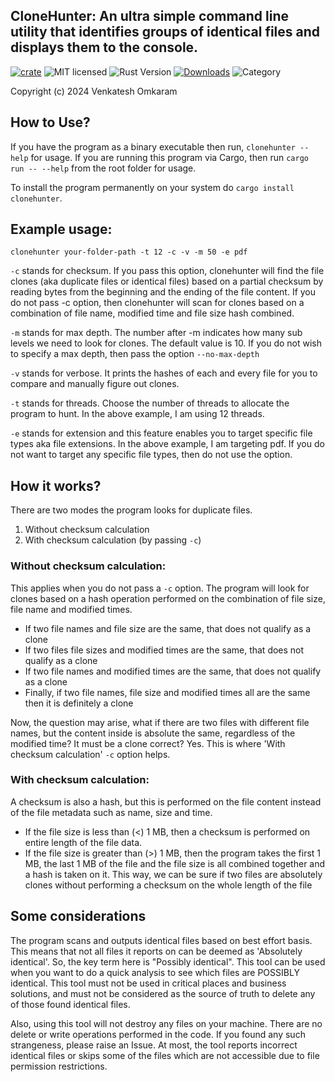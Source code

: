 ## CloneHunter: An ultra simple command line utility that identifies groups of identical files and displays them to the console.

[![crate][crate-image]][crate-link]
![MIT licensed][license-image]
![Rust Version][rustc-image]
[![Downloads][downloads-image]][crate-link]
![Category][category-image]

Copyright (c) 2024 Venkatesh Omkaram


## How to Use?
If you have the program as a binary executable then run, `clonehunter --help` for usage. 
If you are running this program via Cargo, then run `cargo run -- --help` from the root folder for usage.

To install the program permanently on your system do `cargo install clonehunter`.

## Example usage:
 ```
clonehunter your-folder-path -t 12 -c -v -m 50 -e pdf
 ```
`-c` stands for checksum. If you pass this option, clonehunter will find the file clones (aka duplicate files or identical files) based on a partial checksum by reading bytes from the beginning and the ending of the file content.
If you do not pass -c option, then clonehunter will scan for clones based on a combination of file name, modified time and file size hash combined.

`-m` stands for max depth. The number after -m indicates how many sub levels we need to look for clones. The default value is 10. If you do not wish to specify a max depth, then pass the option `--no-max-depth`

`-v` stands for verbose. It prints the hashes of each and every file for you to compare and manually figure out clones.

`-t` stands for threads. Choose the number of threads to allocate the program to hunt. In the above example, I am using 12 threads.

`-e` stands for extension and this feature enables you to target specific file types aka file extensions. In the above example, I am targeting pdf. If you do not want to target any specific file types, then do not use the option.

## How it works?
There are two modes the program looks for duplicate files.
1. Without checksum calculation
2. With checksum calculation (by passing `-c`)

### Without checksum calculation: 
This applies when you do not pass a `-c` option. The program will look for clones based on a hash operation performed on the combination of file size, file name and modified times.
- If two file names and file size are the same, that does not qualify as a clone
- If two files file sizes and modified times are the same, that does not qualify as a clone
- If two file names and modified times are the same, that does not qualify as a clone
- Finally, if two file names, file size and modified times all are the same then it is definitely a clone

Now, the question may arise, what if there are two files with different file names, but the content inside is absolute the same, regardless of the modified time? It must be a clone correct? Yes. This is where 'With checksum calculation' `-c` option helps.

### With checksum calculation:
A checksum is also a hash, but this is performed on the file content instead of the file metadata such as name, size and time.

- If the file size is less than (<) 1 MB, then a checksum is performed on entire length of the file data.
- If the file size is greater than (>) 1 MB, then the program takes the first 1 MB, the last 1 MB of the file and the file size is all combined together and a hash is taken on it. This way, we can be sure if two files are absolutely clones without performing a checksum on the whole length of the file



## Some considerations
The program scans and outputs identical files based on best effort basis. This means that not all files it reports on can be deemed as 'Absolutely identical'. So, the key term here is "Possibly identical". This tool can be used when you want to do a quick analysis to see which files are POSSIBLY identical. This tool must not be used in critical places and business solutions, and must not be considered as the source of truth to delete any of those found identical files.

Also, using this tool will not destroy any files on your machine. There are no delete or write operations performed in the code. If you found any such strangeness, please raise an Issue. At most, the tool reports incorrect identical files or skips some of the files which are not accessible due to file permission restrictions.

[//]: # (badges)

[crate-image]: https://img.shields.io/crates/v/clonehunter.svg
[crate-link]: https://crates.io/crates/clonehunter
[license-image]: https://img.shields.io/badge/License-MIT_or_Apache_2.0-yellow.svg
[rustc-image]: https://img.shields.io/badge/rustc-1.75+-blue.svg
[downloads-image]: https://img.shields.io/crates/d/clonehunter.svg
[category-image]: https://img.shields.io/badge/category-Duplicate_Files_Finder-darkred.svg
